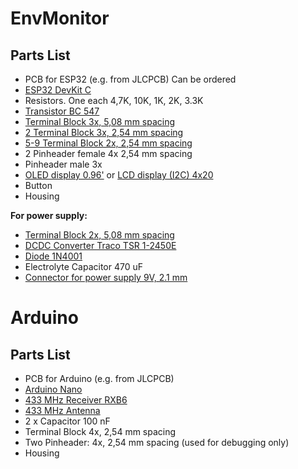 # EnvMonitor 

## Parts List
- PCB for ESP32 (e.g. from JLCPCB)
Can be ordered 
- [ESP32 DevKit C](https://www.amazon.de/gp/product/B074RGW2VQ/ref=ppx_yo_dt_b_search_asin_title?ie=UTF8&psc=1)
- Resistors. One each 4,7K, 10K, 1K, 2K, 3.3K
- [Transistor BC 547](https://www.reichelt.de/bipolartransistor-npn-45v-0-1a-0-5w-to-92-bc-547a-cdil-p5005.html?&trstct=pos_1&nbc=1)
- [Terminal Block 3x, 5,08 mm spacing](https://www.reichelt.de/leiterplattenklemme-3-polig-rm-5-08-mm-dg127-5-08-3-p276157.html?&nbc=1)
- [2 Terminal Block 3x, 2,54 mm spacing](https://www.reichelt.de/leiterplattenklemme-3-polig-rm-2-54-mm-dg308-2-54-3-p276215.html?&trstct=pol_1&nbc=1)
- [5-9 Terminal Block 2x, 2,54 mm spacing](https://www.reichelt.de/leiterplattenklemme-2-polig-rm-2-54-mm-dg308-2-54-2-p276214.html?&nbc=1)
- 2 Pinheader female 4x 2,54 mm spacing
- Pinheader male 3x
- [OLED display 0.96'](https://www.amazon.de/AZDelivery-Display-Arduino-Raspberry-gratis/dp/B01L9GC470/ref=sr_1_3?__mk_de_DE=%C3%85M%C3%85%C5%BD%C3%95%C3%91&crid=160AFW6ITWU6K&dchild=1&keywords=azdelivery+oled+0%2C96&qid=1620657162&sprefix=azdelivery+oled%2Caps%2C171&sr=8-3) 
or [LCD display (I2C) 4x20](https://www.amazon.de/AZDelivery-HD44780-Display-Zeichen-Schnittstelle/dp/B07N8CGM9G/ref=sr_1_5?__mk_de_DE=%C3%85M%C3%85%C5%BD%C3%95%C3%91&dchild=1&keywords=azdelivery+lcd&qid=1620657123&sr=8-5)
- Button
- Housing

**For power supply:**
- [Terminal Block 2x, 5,08 mm spacing](https://www.reichelt.de/leiterplattenklemme-2-polig-rm-5-08-mm-dg129-5-08-2-p276166.html?&nbc=1)
- [DCDC Converter Traco TSR 1-2450E](https://www.reichelt.de/dc-dc-converter-tsr-1e-1-a-7-36-5-0-vdc-sip-3-tsr-1-2450e-p288648.html?&nbc=1)
- [Diode 1N4001](https://www.reichelt.de/gleichrichterdiode-50-v-1-a-do-41-1n-4001-p1723.html?&nbc=1)
- Electrolyte Capacitor 470 uF
- [Connector for power supply 9V, 2.1 mm](https://www.reichelt.de/einbaubuchse-zentraleinbau-aussen-5-6-mm-innen-2-1-mm-hebl-21-p8524.html?&nbc=1)

# Arduino

## Parts List
- PCB for Arduino (e.g. from JLCPCB)
- [Arduino Nano](https://www.amazon.de/gp/product/B078SBBST6/ref=ppx_yo_dt_b_search_asin_title?ie=UTF8&psc=1)
- [433 MHz Receiver RXB6](https://www.amazon.de/gp/product/B07DK6VF3W/ref=ox_sc_saved_title_8?smid=A3SCFTIO8CSK1X&psc=1)
- [433 MHz Antenna](https://www.amazon.de/Antenne-Helical-Antenne-Fernbedienung-Arduino-Raspberry/dp/B00SO651VU/ref=sr_1_8?dchild=1&keywords=433+antenne&qid=1620657256&sr=8-8)
- 2 x Capacitor 100 nF
- Terminal Block 4x, 2,54 mm spacing
- Two Pinheader: 4x, 2,54 mm spacing  (used for debugging only)
- Housing
